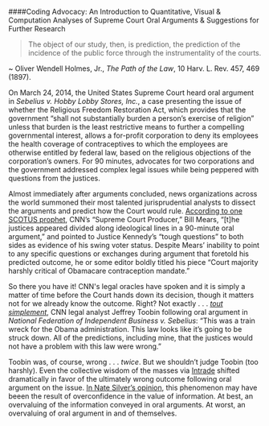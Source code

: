 ####Coding Advocacy: An Introduction to Quantitative, Visual & Computation Analyses of Supreme Court Oral Arguments & Suggestions for Further Research

>The object of our study, then, is prediction, the prediction of the incidence of the public force through the instrumentality of the courts. 

~ Oliver Wendell Holmes, Jr., *The Path of the Law*, 10 Harv. L. Rev. 457, 469 (1897).

On March 24, 2014, the United States Supreme Court heard oral argument in *Sebelius v. Hobby Lobby Stores, Inc.*, a case presenting the issue of whether the Religious Freedom Restoration Act, which provides that the government “shall not substantially burden a person’s exercise of religion” unless that burden is the least restrictive means to further a compelling governmental interest, allows a for-profit corporation to deny its employees the health coverage of contraceptives to which the employees are otherwise entitled by federal law, based on the religious objections of the corporation’s owners. For 90 minutes, advocates for two corporations and the government addressed complex legal issues while being peppered with questions from the justices.


Almost immediately after arguments concluded, news organizations across the world summoned their most talented jurisprudential analysts to dissect the arguments and predict how the Court would rule. [According to one SCOTUS prophet](http://edition.cnn.com/2014/03/25/politics/scotus-obamacare-contraception-mandate/), CNN’s “Supreme Court Producer,” Bill Mears, “[t]he justices appeared divided along ideological lines in a 90-minute oral argument,” and pointed to Justice Kennedy’s “tough questions” to both sides as evidence of his swing voter status.  Despite Mears’ inability to point to any specific questions or exchanges during argument that foretold his predicted outcome, he or some editor boldly titled his piece “Court majority harshly critical of Obamacare contraception mandate.” 

So there you have it! CNN's legal oracles have spoken and it is simply a matter of time before the Court hands down its decision, though it matters not for we already know the outcome. Right? Not exactly . . . [*tout simplement*](http://www.thedailybeast.com/articles/2012/06/28/train-wreck-how-the-media-kept-blowing-it-on-obamacare.html), CNN legal analyst Jeffrey Toobin following oral argument in *National Federation of Independent Business v. Sebelius*: “This was a train wreck for the Obama administration. This law looks like it’s going to be struck down. All of the predictions, including mine, that the justices would not have a problem with this law were wrong.”

Toobin was, of course, wrong . . . *twice*. But we shouldn’t judge Toobin (too harshly). Even the collective wisdom of the masses via [Intrade](http://www.intrade.com/v4/home/) shifted dramatically in favor of the ultimately wrong outcome following oral argument on the issue. [In Nate Silver’s opinion](http://fivethirtyeight.blogs.nytimes.com/2012/06/27/overconfidence-suggested-in-supreme-court-predictions/?_php=true&_type=blogs&_php=true&_type=blogs&_r=1), this phenomenon may have beeen the result of overconfidence in the value of information.  At best, an overvaluing of the information conveyed in oral arguments. At worst, an overvaluing of oral argument in and of themselves.


